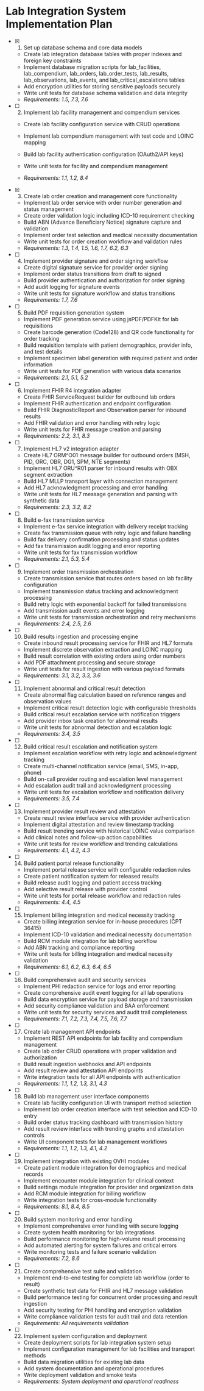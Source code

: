 # Lab Integration System Implementation Plan

- [x] 1. Set up database schema and core data models



  - Create lab integration database tables with proper indexes and foreign key constraints
  - Implement database migration scripts for lab_facilities, lab_compendium, lab_orders, lab_order_tests, lab_results, lab_observations, lab_events, and lab_critical_escalations tables
  - Add encryption utilities for storing sensitive payloads securely
  - Write unit tests for database schema validation and data integrity
  - _Requirements: 1.5, 7.3, 7.6_




- [ ] 2. Implement lab facility management and compendium services
  - Create lab facility configuration service with CRUD operations
  - Implement lab compendium management with test code and LOINC mapping

  - Build lab facility authentication configuration (OAuth2/API keys)
  - Write unit tests for facility and compendium management
  - _Requirements: 1.1, 1.2, 8.4_

- [x] 3. Create lab order creation and management core functionality


  - Implement lab order service with order number generation and status management
  - Create order validation logic including ICD-10 requirement checking
  - Build ABN (Advance Beneficiary Notice) signature capture and validation
  - Implement order test selection and medical necessity documentation
  - Write unit tests for order creation workflow and validation rules
  - _Requirements: 1.3, 1.4, 1.5, 1.6, 1.7, 6.2, 6.3_




- [ ] 4. Implement provider signature and order signing workflow
  - Create digital signature service for provider order signing
  - Implement order status transitions from draft to signed
  - Build provider authentication and authorization for order signing
  - Add audit logging for signature events
  - Write unit tests for signature workflow and status transitions
  - _Requirements: 1.7, 7.6_

- [ ] 5. Build PDF requisition generation system
  - Implement PDF generation service using jsPDF/PDFKit for lab requisitions
  - Create barcode generation (Code128) and QR code functionality for order tracking
  - Build requisition template with patient demographics, provider info, and test details
  - Implement specimen label generation with required patient and order information
  - Write unit tests for PDF generation with various data scenarios
  - _Requirements: 2.1, 5.1, 5.2_

- [ ] 6. Implement FHIR R4 integration adapter
  - Create FHIR ServiceRequest builder for outbound lab orders
  - Implement FHIR authentication and endpoint configuration
  - Build FHIR DiagnosticReport and Observation parser for inbound results
  - Add FHIR validation and error handling with retry logic
  - Write unit tests for FHIR message creation and parsing
  - _Requirements: 2.2, 3.1, 8.3_

- [ ] 7. Implement HL7 v2 integration adapter
  - Create HL7 ORM^O01 message builder for outbound orders (MSH, PID, ORC, OBR, DG1, SPM, NTE segments)
  - Implement HL7 ORU^R01 parser for inbound results with OBX segment extraction
  - Build HL7 MLLP transport layer with connection management
  - Add HL7 acknowledgment processing and error handling
  - Write unit tests for HL7 message generation and parsing with synthetic data
  - _Requirements: 2.3, 3.2, 8.2_

- [ ] 8. Build e-fax transmission service
  - Implement e-fax service integration with delivery receipt tracking
  - Create fax transmission queue with retry logic and failure handling
  - Build fax delivery confirmation processing and status updates
  - Add fax transmission audit logging and error reporting
  - Write unit tests for fax transmission workflow
  - _Requirements: 2.1, 5.3, 5.4_

- [ ] 9. Implement order transmission orchestration
  - Create transmission service that routes orders based on lab facility configuration
  - Implement transmission status tracking and acknowledgment processing
  - Build retry logic with exponential backoff for failed transmissions
  - Add transmission audit events and error logging
  - Write unit tests for transmission orchestration and retry mechanisms
  - _Requirements: 2.4, 2.5, 2.6_

- [ ] 10. Build results ingestion and processing engine
  - Create inbound result processing service for FHIR and HL7 formats
  - Implement discrete observation extraction and LOINC mapping
  - Build result correlation with existing orders using order numbers
  - Add PDF attachment processing and secure storage
  - Write unit tests for result ingestion with various payload formats
  - _Requirements: 3.1, 3.2, 3.3, 3.6_

- [ ] 11. Implement abnormal and critical result detection
  - Create abnormal flag calculation based on reference ranges and observation values
  - Implement critical result detection logic with configurable thresholds
  - Build critical result escalation service with notification triggers
  - Add provider inbox task creation for abnormal results
  - Write unit tests for abnormal detection and escalation logic
  - _Requirements: 3.4, 3.5_

- [ ] 12. Build critical result escalation and notification system
  - Implement escalation workflow with retry logic and acknowledgment tracking
  - Create multi-channel notification service (email, SMS, in-app, phone)
  - Build on-call provider routing and escalation level management
  - Add escalation audit trail and acknowledgment processing
  - Write unit tests for escalation workflow and notification delivery
  - _Requirements: 3.5, 7.4_

- [ ] 13. Implement provider result review and attestation
  - Create result review interface service with provider authentication
  - Implement digital attestation and review timestamp tracking
  - Build result trending service with historical LOINC value comparison
  - Add clinical notes and follow-up action capabilities
  - Write unit tests for review workflow and trending calculations
  - _Requirements: 4.1, 4.2, 4.3_

- [ ] 14. Build patient portal release functionality
  - Implement portal release service with configurable redaction rules
  - Create patient notification system for released results
  - Build release audit logging and patient access tracking
  - Add selective result release with provider control
  - Write unit tests for portal release workflow and redaction rules
  - _Requirements: 4.4, 4.5_

- [ ] 15. Implement billing integration and medical necessity tracking
  - Create billing integration service for in-house procedures (CPT 36415)
  - Implement ICD-10 validation and medical necessity documentation
  - Build RCM module integration for lab billing workflow
  - Add ABN tracking and compliance reporting
  - Write unit tests for billing integration and medical necessity validation
  - _Requirements: 6.1, 6.2, 6.3, 6.4, 6.5_

- [ ] 16. Build comprehensive audit and security services
  - Implement PHI redaction service for logs and error reporting
  - Create comprehensive audit event logging for all lab operations
  - Build data encryption service for payload storage and transmission
  - Add security compliance validation and BAA enforcement
  - Write unit tests for security services and audit trail completeness
  - _Requirements: 7.1, 7.2, 7.3, 7.4, 7.5, 7.6, 7.7_

- [ ] 17. Create lab management API endpoints
  - Implement REST API endpoints for lab facility and compendium management
  - Create lab order CRUD operations with proper validation and authorization
  - Build result ingestion webhooks and API endpoints
  - Add result review and attestation API endpoints
  - Write integration tests for all API endpoints with authentication
  - _Requirements: 1.1, 1.2, 1.3, 3.1, 4.3_

- [ ] 18. Build lab management user interface components
  - Create lab facility configuration UI with transport method selection
  - Implement lab order creation interface with test selection and ICD-10 entry
  - Build order status tracking dashboard with transmission history
  - Add result review interface with trending graphs and attestation controls
  - Write UI component tests for lab management workflows
  - _Requirements: 1.1, 1.2, 1.3, 4.1, 4.2_

- [ ] 19. Implement integration with existing OVHI modules
  - Create patient module integration for demographics and medical records
  - Implement encounter module integration for clinical context
  - Build settings module integration for provider and organization data
  - Add RCM module integration for billing workflow
  - Write integration tests for cross-module functionality
  - _Requirements: 8.1, 8.4, 8.5_

- [ ] 20. Build system monitoring and error handling
  - Implement comprehensive error handling with secure logging
  - Create system health monitoring for lab integrations
  - Build performance monitoring for high-volume result processing
  - Add automated alerting for system failures and critical errors
  - Write monitoring tests and failure scenario validation
  - _Requirements: 7.2, 8.6_

- [ ] 21. Create comprehensive test suite and validation
  - Implement end-to-end testing for complete lab workflow (order to result)
  - Create synthetic test data for FHIR and HL7 message validation
  - Build performance testing for concurrent order processing and result ingestion
  - Add security testing for PHI handling and encryption validation
  - Write compliance validation tests for audit trail and data retention
  - _Requirements: All requirements validation_

- [ ] 22. Implement system configuration and deployment
  - Create deployment scripts for lab integration system setup
  - Implement configuration management for lab facilities and transport methods
  - Build data migration utilities for existing lab data
  - Add system documentation and operational procedures
  - Write deployment validation and smoke tests
  - _Requirements: System deployment and operational readiness_
